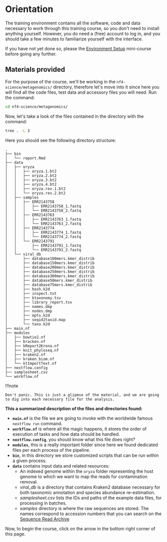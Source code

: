 # Orientation

The training environment contains all the software, code and data necessary to work through this training course, so you don't need to install anything yourself.
However, you do need a (free) account to log in, and you should take a few minutes to familiarize yourself with the interface.

If you have not yet done so, please the [Environment Setup](../../envsetup/) mini-course before going any further.

## Materials provided

For the purpose of the course, we'll be working in the `nf4-science/metagenomics/` directory, therefore let's move into it since here you will find all the code files, test data and accessory files you will need. Run the command:

```bash
cd nf4-science/metagenomics/
```

Now, let's take a look of the files contained in the directory with the command:

```bash
tree . -L 3
```

Here you should see the following directory structure:

```console title="Directory contents"
.
├── bin
│   └── report.Rmd
├── data
│   ├── oryza
│   │   ├── oryza.1.bt2
│   │   ├── oryza.2.bt2
│   │   ├── oryza.3.bt2
│   │   ├── oryza.4.bt2
│   │   ├── oryza.rev.1.bt2
│   │   └── oryza.rev.2.bt2
│   ├── samples
│   │   ├── ERR2143758
│   │   │   ├── ERR2143758_1.fastq
│   │   │   └── ERR2143758_2.fastq
│   │   ├── ERR2143763
│   │   │   ├── ERR2143763_1.fastq
│   │   │   └── ERR2143763_2.fastq
│   │   ├── ERR2143774
│   │   │   ├── ERR2143774_1.fastq
│   │   │   └── ERR2143774_2.fastq
│   │   └── ERR2143791
│   │       ├── ERR2143791_1.fastq
│   │       └── ERR2143791_2.fastq
│   └── viral_db
│       ├── database100mers.kmer_distrib
│       ├── database150mers.kmer_distrib
│       ├── database200mers.kmer_distrib
│       ├── database250mers.kmer_distrib
│       ├── database300mers.kmer_distrib
│       ├── database50mers.kmer_distrib
│       ├── database75mers.kmer_distrib
│       ├── hash.k2d
│       ├── inspect.txt
│       ├── ktaxonomy.tsv
│       ├── library_report.tsv
│       ├── names.dmp
│       ├── nodes.dmp
│       ├── opts.k2d
│       ├── seqid2taxid.map
│       └── taxo.k2d
├── main.nf
├── modules
│   ├── bowtie2.nf
│   ├── bracken.nf
│   ├── kReport2Krona.nf
│   ├── knit_phyloseq.nf
│   ├── kraken2.nf
│   ├── kraken_biom.nf
│   └── ktImportText.nf
├── nextflow.config
├── samplesheet.csv
└── workflow.nf

```

!!!note

    Don't panic. This is just a glipmse of the material, and we are going to dig into each necessary file for the analysis.

**This a summarized description of the files and directories found:**

- **`main.nf`** is the file we are going to invoke with the worldwide famous `nextflow run` command.
- **`workflow.nf`** is where all the magic happens, it stores the order of execution of tasks and how data should be handled.
- **`nextflow.config`**, you should know what this file does right?
- **`modules`**, this is a really important folder since here we found dedicated files per each process of the pipeline.
- **`bin`**, in this directory we store customized scripts that can be run within a given process.
- **`data`** contains input data and related resources:
  - An indexed genome within the `oryza` folder representing the host genome to which we want to map the reads for contamination removal.
  - _viral_db_ is a directory that contains Kraken2 database necessary for both taxonomic annotation and species abundance re-estimation.
  - _samplesheet.csv_ lists the IDs and paths of the example data files, for processing in batches.
  - _samples_ directory is where the raw sequences are stored. The names correspond to accession numbers that you can search on the [Sequence Read Archive](https://www.ncbi.nlm.nih.gov/sra)

Now, to begin the course, click on the arrow in the bottom right corner of this page.
